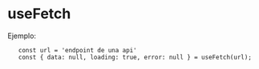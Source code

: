 # useFetch

Ejemplo:

```
   const url = 'endpoint de una api'
   const { data: null, loading: true, error: null } = useFetch(url);

```
